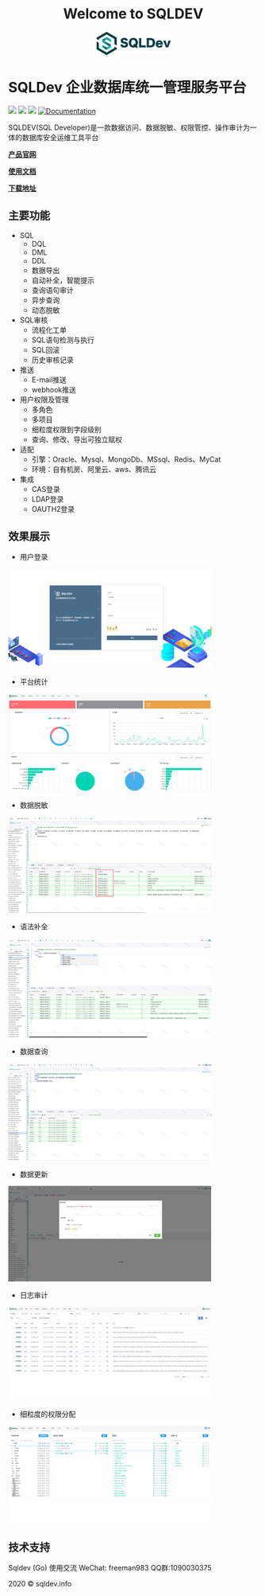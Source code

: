 <h1 align="center">Welcome to SQLDEV </h1>



<p align="center">
        <img  src="img/logo.png" width="30%">
</p>


# SQLDev 企业数据库统一管理服务平台

<p>
  <img src="https://img.shields.io/badge/build-release-brightgreen.svg" />
  <img src="https://img.shields.io/badge/version-v2.1.0-brightgreen.svg" />
  <img src="https://img.shields.io/badge/go report-A+-brightgreen.svg" />
  <a href="https://chaitin.github.io/xray/#/">
    <img alt="Documentation" src="https://img.shields.io/badge/documentation-yes-brightgreen.svg" target="_blank" />
  </a>
</p>
SQLDEV(SQL Developer)是一款数据访问、数据脱敏、权限管控、操作审计为一体的数据库安全运维工具平台



**[产品官网](http://sqldev.info/)**

**[使用文档](http://sqldev.info/doc)**

**[下载地址](https://github.com/shuaninfo/sqldev/releases)**



## 主要功能

- SQL 
    - DQL 
    - DML
    - DDL
    - 数据导出
    - 自动补全，智能提示 
    - 查询语句审计
    - 异步查询
    - 动态脱敏
- SQL审核
    - 流程化工单
    - SQL语句检测与执行
    - SQL回滚
    - 历史审核记录
- 推送
    - E-mail推送
    - webhook推送   
- 用户权限及管理
    - 多角色
    - 多项目
    - 细粒度权限到字段级别
    - 查询、修改、导出可独立赋权
- 适配
    - 引擎：Oracle、Mysql、MongoDb、MSsql、Redis、MyCat
    - 环境：自有机房、阿里云、aws、腾讯云    
- 集成
    - CAS登录 
    - LDAP登录 
    - OAUTH2登录 
      



## 效果展示

- 用户登录

<img src="img/login.png" alt="login" style="zoom:40%;" />




- 平台统计

<img src="img/dashboard.png" alt="dashboard" style="zoom:40%;" />




- 数据脱敏

<img src="img/mask.png" alt="mask" style="zoom:40%;" />




- 语法补全

<img src="img/light.png" alt="light" style="zoom:40%;" />




- 数据查询

<img src="img/query.png" alt="query" style="zoom:40%;" />



- 数据更新

<img src="img/update.png" alt="update" style="zoom:40%;" />



- 日志审计

<img src="img/log.png" alt="log" style="zoom:40%;" />



- 细粒度的权限分配

<img src="img/role.png" alt="role" style="zoom:40%;" />


## 技术支持
   Sqldev (Go) 使用交流     WeChat: freeman983   QQ群:1090030375


2020 © sqldev.info



